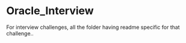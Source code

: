 # Oracle_Interview
For interview challenges, all the folder having readme specific for that challenge..
